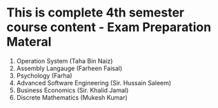 # This is complete 4th semester course content - Exam Preparation Materal 

1. Operation System (Taha Bin Naiz)
2. Assembly Langauge (Farheen Faisal)
3. Psychology (Farha)
4. Advanced Software Engineering (Sir. Hussain Saleem)
5. Business Economics (Sir. Khalid Jamal)
6. Discrete Mathematics (Mukesh Kumar)
